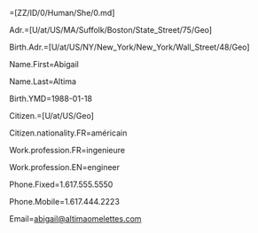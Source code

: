 =[ZZ/ID/0/Human/She/0.md]

Adr.=[U/at/US/MA/Suffolk/Boston/State_Street/75/Geo]

Birth.Adr.=[U/at/US/NY/New_York/New_York/Wall_Street/48/Geo]

Name.First=Abigail

Name.Last=Altima

Birth.YMD=1988-01-18

Citizen.=[U/at/US/Geo]

Citizen.nationality.FR=américain

Work.profession.FR=ingenieure

Work.profession.EN=engineer

Phone.Fixed=1.617.555.5550

Phone.Mobile=1.617.444.2223

Email=abigail@altimaomelettes.com